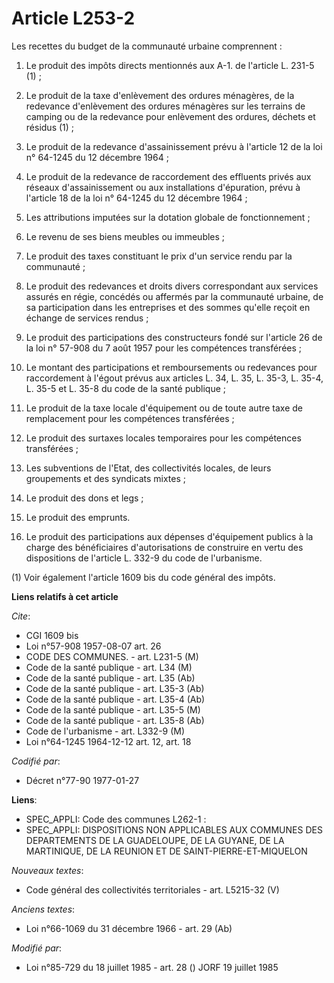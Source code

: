 # Article L253-2

Les recettes du budget de la communauté urbaine comprennent :

1. Le produit des impôts directs mentionnés aux A-1. de l'article L. 231-5 (1) ;

2. Le produit de la taxe d'enlèvement des ordures ménagères, de la redevance d'enlèvement des ordures ménagères sur les
terrains de camping ou de la redevance pour enlèvement des ordures, déchets et résidus (1) ;

3. Le produit de la redevance d'assainissement prévu à l'article 12 de la loi n° 64-1245 du 12 décembre 1964 ;

4. Le produit de la redevance de raccordement des effluents privés aux réseaux d'assainissement ou aux installations
d'épuration, prévu à l'article 18 de la loi n° 64-1245 du 12 décembre 1964 ;

5. Les attributions imputées sur la dotation globale de fonctionnement ;

6. Le revenu de ses biens meubles ou immeubles ;

7. Le produit des taxes constituant le prix d'un service rendu par la communauté ;

8. Le produit des redevances et droits divers correspondant aux services assurés en régie, concédés ou affermés par la
communauté urbaine, de sa participation dans les entreprises et des sommes qu'elle reçoit en échange de services rendus ;

9. Le produit des participations des constructeurs fondé sur l'article 26 de la loi n° 57-908 du 7 août 1957 pour les
compétences transférées ;

10. Le montant des participations et remboursements ou redevances pour raccordement à l'égout prévus aux articles L. 34, L.
35, L. 35-3, L. 35-4, L. 35-5 et L. 35-8 du code de la santé publique ;

11. Le produit de la taxe locale d'équipement ou de toute autre taxe de remplacement pour les compétences transférées ;

12. Le produit des surtaxes locales temporaires pour les compétences transférées ;

13. Les subventions de l'Etat, des collectivités locales, de leurs groupements et des syndicats mixtes ;

14. Le produit des dons et legs ;

15. Le produit des emprunts.

16. Le produit des participations aux dépenses d'équipement publics à la charge des bénéficiaires d'autorisations de
construire en vertu des dispositions de l'article L. 332-9  du code de l'urbanisme.

(1) Voir également l'article 1609 bis du code général des impôts.

**Liens relatifs à cet article**

_Cite_:

  - CGI 1609 bis
  - Loi n°57-908 1957-08-07 art. 26
  - CODE DES COMMUNES. - art. L231-5 (M)
  - Code de la santé publique - art. L34 (M)
  - Code de la santé publique - art. L35 (Ab)
  - Code de la santé publique - art. L35-3 (Ab)
  - Code de la santé publique - art. L35-4 (Ab)
  - Code de la santé publique - art. L35-5 (M)
  - Code de la santé publique - art. L35-8 (Ab)
  - Code de l'urbanisme - art. L332-9 (M)
  - Loi n°64-1245 1964-12-12 art. 12, art. 18

_Codifié par_:

  - Décret n°77-90 1977-01-27

**Liens**:

  - SPEC_APPLI: Code des communes L262-1 :
  - SPEC_APPLI: DISPOSITIONS NON APPLICABLES AUX COMMUNES DES DEPARTEMENTS DE LA GUADELOUPE, DE LA GUYANE, DE LA MARTINIQUE, DE LA REUNION ET DE SAINT-PIERRE-ET-MIQUELON

_Nouveaux textes_:

  - Code général des collectivités territoriales - art. L5215-32 (V)

_Anciens textes_:

  - Loi n°66-1069 du 31 décembre 1966 - art. 29 (Ab)

_Modifié par_:

  - Loi n°85-729 du 18 juillet 1985 - art. 28 () JORF 19 juillet 1985
